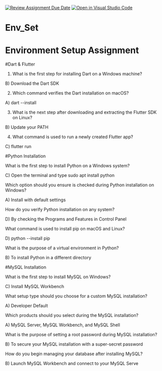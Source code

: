 [![Review Assignment Due Date](https://classroom.github.com/assets/deadline-readme-button-22041afd0340ce965d47ae6ef1cefeee28c7c493a6346c4f15d667ab976d596c.svg)](https://classroom.github.com/a/vnsr1XuU)
[![Open in Visual Studio Code](https://classroom.github.com/assets/open-in-vscode-2e0aaae1b6195c2367325f4f02e2d04e9abb55f0b24a779b69b11b9e10269abc.svg)](https://classroom.github.com/online_ide?assignment_repo_id=16280048&assignment_repo_type=AssignmentRepo)
# Env_Set

# Environment Setup Assignment

#Dart & Flutter

1. What is the first step for installing Dart on a Windows machine?


B) Download the Dart SDK




2. Which command verifies the Dart installation on macOS?

A) dart --install



3. What is the next step after downloading and extracting the Flutter SDK on Linux?

B) Update your PATH


4. What command is used to run a newly created Flutter app?


C) flutter run



#Python Installation

What is the first step to install Python on a Windows system?


C) Open the terminal and type sudo apt install python


Which option should you ensure is checked during Python installation on Windows?

A) Install with default settings


How do you verify Python installation on any system?


D) By checking the Programs and Features in Control Panel

What command is used to install pip on macOS and Linux?


D) python --install pip

What is the purpose of a virtual environment in Python?


B) To install Python in a different directory


#MySQL Installation

What is the first step to install MySQL on Windows?


C) Install MySQL Workbench


What setup type should you choose for a custom MySQL installation?

A) Developer Default

Which products should you select during the MySQL installation?

A) MySQL Server, MySQL Workbench, and MySQL Shell


What is the purpose of setting a root password during MySQL installation?


B) To secure your MySQL installation with a super-secret password


How do you begin managing your database after installing MySQL?


B) Launch MySQL Workbench and connect to your MySQL Serve
